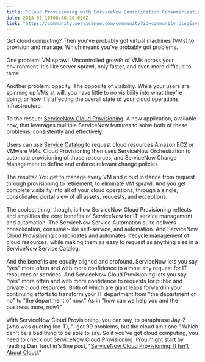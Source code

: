 ```yaml
---
title: "Cloud Provisioning with ServiceNow Consolidation Consumerization Automation and Orchestration"
date: 2013-05-16T00:48:20.000Z
link: "https://community.servicenow.com/community?id=community_blog&sys_id=b7ec22a5dbd0dbc01dcaf3231f96191f"
---
```

<p>Got cloud computing? Then you've probably got virtual machines (VMs) to provision and manage. Which means you've probably got problems.<br/> <br/>One problem: VM sprawl. Uncontrolled growth of VMs across your environment. It's like server sprawl, only faster, and even more difficult to tame.<br/> <br/>Another problem: opacity. The opposite of visibility. While your users are spinning up VMs at will, you have little to no visibility into what they're doing, or how it's affecting the overall state of your cloud operations infrastructure.<br/> <br/>To the rescue: <a title="k-external-small" class="jive-link-external-small" href="http://www.servicenow.com/cloud-provisioning.do" rel="nofollow" target="_blank">ServiceNow Cloud Provisioning</a>. A new application, available now, that leverages multiple ServiceNow features to solve both of these problems, consistently and effectively.<br/> <br/>Users can use <a title="k-external-small" class="jive-link-external-small" href="http://www.servicenow.com/service-catalog.do" rel="nofollow" target="_blank">Service Catalog</a> to request cloud resources Amazon EC2 or VMware VMs. Cloud Provisioning then uses ServiceNow Orchestration to automate provisioning of those resources, and ServiceNow Change Management to define and enforce relevant change policies.<br/> <br/>The results? You get to manage every VM and cloud instance from request through provisioning to retirement, to eliminate VM sprawl. And you get complete visibility into all of your cloud operations, through a single, consolidated portal view of all assets, requests, and exceptions.<br/> <br/>The coolest thing, though, is how ServiceNow Cloud Provisioning reflects and amplifies the core benefits of ServiceNow for IT service management and automation. The ServiceNow Service Automation suite delivers consolidation, consumer-like self-service, and automation. And ServiceNow Cloud Provisioning consolidates and automates lifecycle management of cloud resources, while making them as easy to request as anything else in a ServiceNow Service Catalog.<br/> <br/>And the benefits are equally aligned and profound. ServiceNow lets you say "yes" more often and with more confidence to almost any request for IT resources or services. And ServiceNow Cloud Provisioning lets you say "yes" more often and with more confidence to requests for public and private cloud resources. Both of which are giant leaps forward in your continuing efforts to transform your IT department from "the department of no" to "the department of now." As in "how can we help you and the business more, now?"<br/> <br/>With ServiceNow Cloud Provisioning, you can say, to paraphrase Jay-Z (who was quoting Ice-T), "I got 99 problems, but the cloud ain't one." Which can't be a bad thing to be able to say. So if you've got cloud computing, you need to check out ServiceNow Cloud Provisioning. (You might start by reading Dan Turchin's fine post, "<a title="k-external-small" class="jive-link-external-small" href="http://community.servicenow.com/blog/dturchin/servicenow-cloud-provisioning-it-isnt-about-cloud" rel="nofollow" target="_blank">ServiceNow Cloud Provisioning: It Isn't About Cloud</a>."</p>